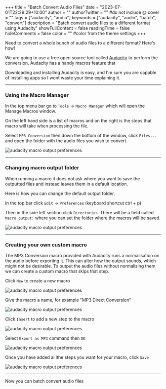+++
title = "Batch Convert Audio Files"
date = "2023-07-01T22:29:29+10:00"
author = ""
authorTwitter = "" #do not include @
cover = ""
tags = ["audacity", "audio"]
keywords = ["audacity", "audio", "batch", "convert"]
description = "Batch convert audio files to a different format using Audacity"
showFullContent = false
readingTime = false
hideComments = false
color = "" #color from the theme settings
+++

Need to convert a whole bunch of audio files to a different format? Here's how!

We are going to use a free open source tool called [Audacity](https://www.audacityteam.org/) to perform the conversion. Audacity has a handy macros feature that 

Downloading and installing Audacity is easy, and I'm sure you are capable of installing apps so I wont waste your time explaining it.

---

### Using the Macro Manager

In the top menu bar go to `Tools` -> `Macro Manager` which will open the Manage Macros window.

On the left hand side is a list of macros and on the right is the steps that macro will take when processing the file.

Select `MP3 Conversion` then down the bottom of the window, click `Files...` and open the folder with the audio files you wish to convert.

![audacity macro output preferences](/posts/batch-convert-audio-files/audacity-macro-manager.png)

---

### Changing macro output folder

When running a macro it does not ask where you want to save the outputted files and instead leaves them in a default location.

Here is how you can change the default output folder.

In the top bar click `Edit` -> `Preferences` (keyboard shortcut ctrl + p)

Then in the side left section click `Directories`. There will be a field called `Macro output:` where you can set the folder where the macros will be saved.

![audacity macro output preferences](/posts/batch-convert-audio-files/audacity-macro-output-preferences.png)

---

### Creating your own custom macro

The MP3 Conversion macro provided with Audacity runs a normalisation on the audio before exporting it. This can alter how the output sounds, which might not be desirable. To output the audio files without normalising them we can create a custom macro that skips that step.

Click `New` to create a new macro

![audacity macro output preferences](/posts/batch-convert-audio-files/audacity-custom-macro-1.png)

Give the macro a name, for example "MP3 Direct Conversion"

![audacity macro output preferences](/posts/batch-convert-audio-files/audacity-custom-macro-2.png)

Click `Insert` to add a new step to the macro

![audacity macro output preferences](/posts/batch-convert-audio-files/audacity-custom-macro-3.png)

Select `Export as MP3` command then `OK`

![audacity macro output preferences](/posts/batch-convert-audio-files/audacity-custom-macro-4.png)

Once you have added al lthe steps you want for your macro, click `Save`

![audacity macro output preferences](/posts/batch-convert-audio-files/audacity-custom-macro-5.png)

---

Now you can batch convert audio files
